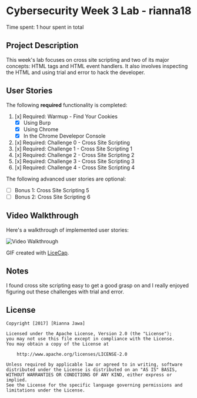 # Cybersecurity Week 3 Lab - rianna18

Time spent: 1 hour spent in total

## Project Description

This week's lab focuses on cross site scripting and two of its major concepts: HTML tags and HTML event handlers. It also involves inspecting the HTML and using trial and error to hack the developer.

## User Stories

The following **required** functionality is completed:

1. [x]  Required: Warmup - Find Your Cookies
    -  [x]  Using Burp
    -  [x]  Using Chrome
    -  [x]  In the Chrome Develepor Console
  
2. [x]  Required: Challenge 0 - Cross Site Scripting
3. [x]  Required: Challenge 1 - Cross Site Scripting 1
4. [x]  Required: Challenge 2 - Cross Site Scripting 2
5. [x]  Required: Challenge 3 - Cross Site Scripting 3
6. [x]  Required: Challenge 4 - Cross Site Scripting 4

The following advanced user stories are optional:

* [ ]  Bonus 1: Cross Site Scripting 5
* [ ]  Bonus 2: Cross Site Scripting 6

## Video Walkthrough

Here's a walkthrough of implemented user stories:

<img src='Pre-work.gif' width='' alt='Video Walkthrough' />

GIF created with [LiceCap](http://www.cockos.com/licecap/).

## Notes

I found cross site scripting easy to get a good grasp on and I really enjoyed figuring out these challenges with trial and error.

## License

    Copyright [2017] [Rianna Jawa]

    Licensed under the Apache License, Version 2.0 (the "License");
    you may not use this file except in compliance with the License.
    You may obtain a copy of the License at

        http://www.apache.org/licenses/LICENSE-2.0

    Unless required by applicable law or agreed to in writing, software
    distributed under the License is distributed on an "AS IS" BASIS,
    WITHOUT WARRANTIES OR CONDITIONS OF ANY KIND, either express or implied.
    See the License for the specific language governing permissions and
    limitations under the License.

